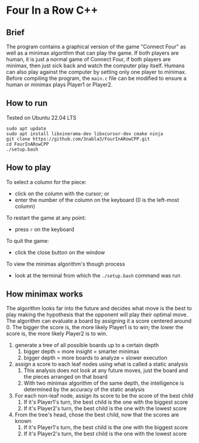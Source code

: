 # Four In a Row C++

## Brief
The program contains a graphical version of the game "Connect Four" as well as a
minimax algorithm that can play the game. If both players are
human, it is just a normal game of Connect Four, if both players are minimax, then
just sick back and watch the computer play itself. Humans can also play against the 
computer by setting only one player to minimax. Before compiling the program, 
the `main.c` file can be modified to ensure a human or minimax plays Player1 or Player2.

## How to run
Tested on Ubuntu 22.04 LTS
```
sudo apt update
sudo apt install libxinerama-dev libxcursor-dev cmake ninja
git clone https://github.com/3nabla3/FourInARowCPP.git
cd FourInARowCPP
./setup.bash
```

## How to play
To select a column for the piece:
* click on the column with the cursor; or
* enter the number of the column on the keyboard (0 is the left-most column)

To restart the game at any point:
* press `r` on the keyboard

To quit the game:
* click the close button on the window

To view the minimax algorithm's though process
* look at the terminal from which the `./setup.bash` command was run


## How minimax works
The algorithm looks far into the future and decides what move is the best to play
making the hypothesis that the opponent will play their optimal move. The algorithm can
evaluate a board by assigning it a score centered around 0. The bigger the score is, 
the more likely Player1 is to win; the lower the score is, the more likely Player2 is
to win.

1) generate a tree of all possible boards up to a certain depth
   1) bigger depth = more insight = smarter minimax
   2) bigger depth = more boards to analyze = slower execution
2) assign a score to each leaf nodes using what is called a static analysis
   1) This analysis does not look at any future moves, just the board and the 
   pieces arranged on that board
   2) With two minimax algorithm of the same depth, the intelligence is determined
   by the accuracy of the static analysis
3) For each non-leaf node, assign its score to be the score of the best child
   1) If it's Player1's turn, the best child is the one with the biggest score
   2) If it's Player2's turn, the best child is the one with the lowest score
4) From the tree's head, chose the best child, now that the scores are known
   1) If it's Player1's turn, the best child is the one with the biggest score
   2) If it's Player2's turn, the best child is the one with the lowest score